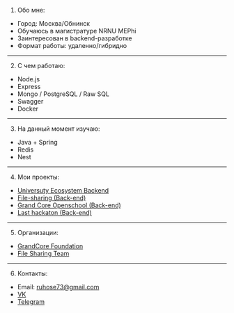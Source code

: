 1.	Обо мне:
*  Город: Москва/Обнинск
*  Обучаюсь в магистратуре NRNU MEPhi
*  Заинтересован в backend-разработке
*  Формат работы: удаленно/гибридно

---
2.  С чем работаю:
*  Node.js
*  Express
*  Mongo / PostgreSQL / Raw SQL
*  Swagger
*  Docker

---
3.  На данный момент изучаю:
*  Java + Spring
*  Redis
*  Nest

---
4.	Мои проекты:
*  [Universuty Ecosystem Backend](https://github.com/ruhose73/university-ecosystem-back)
*  [File-sharing (Back-end)](https://github.com/file-sharing-erp-team/file-sharing)
*  [Grand Core Openschool (Back-end)](https://github.com/grandcore/openschool)
*  [Last hackaton (Back-end)](https://github.com/badcodeTeam/code)

---
5.	Организации:
*  [GrandCore Foundation](https://github.com/grandcore)
*  [File Sharing Team](https://github.com/file-sharing-erp-team)

---
6.	Контакты:
*  Email: ruhose73@gmail.com 
*  [VK](https://vk.com/chegevarys)
*  [Telegram](https://t.me/Toropcha)
